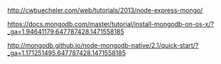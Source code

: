 http://cwbuecheler.com/web/tutorials/2013/node-express-mongo/

https://docs.mongodb.com/master/tutorial/install-mongodb-on-os-x/?_ga=1.94641179.647787428.1471558185

http://mongodb.github.io/node-mongodb-native/2.1/quick-start/?_ga=1.171251495.647787428.1471558185